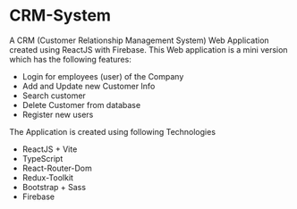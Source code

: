 # CRM-System

A CRM (Customer Relationship Management System) Web Application created using ReactJS with Firebase. This Web application is a mini version which has the following features:

- Login for employees (user) of the Company
- Add and Update new Customer Info
- Search customer
- Delete Customer from database
- Register new users

The Application is created using following Technologies

- ReactJS + Vite
- TypeScript
- React-Router-Dom
- Redux-Toolkit
- Bootstrap + Sass
- Firebase
